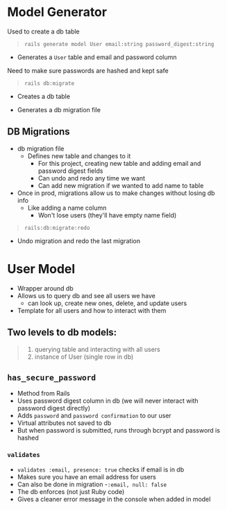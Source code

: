 # Model Generator

Used to create a db table

> `rails generate model User email:string password_digest:string`

- Generates a `User` table and email and password column

Need to make sure passwords are hashed and kept safe

> `rails db:migrate`

- Creates a db table

- Generates a db migration file

## DB Migrations

- db migration file
  - Defines new table and changes to it
    - For this project, creating new table and adding email and password digest fields
    - Can undo and redo any time we want
    - Can add new migration if we wanted to add name to table
- Once in prod, migrations allow us to make changes without losing db info
  - Like adding a name column
    - Won't lose users (they'll have empty name field)
> `rails:db:migrate:redo`
- Undo migration and redo the last migration

# User Model

- Wrapper around db
- Allows us to query db and see all users we have
  - can look up, create new ones, delete, and update users
- Template for all users and how to interact with them

## Two levels to db models:

> 1. querying table and interacting with all users
> 2. instance of User (single row in db)

## `has_secure_password`
- Method from Rails
- Uses password digest column in db (we will never interact with password digest directly)
- Adds `password` and `password confirmation` to our user
- Virtual attributes not saved to db
- But when password is submitted, runs through bcrypt and password is hashed

### `validates`
- `validates :email, presence: true` checks if email is in db
- Makes sure you have an email address for users
- Can also be done in migration -`:email, null: false`
- The db enforces (not just Ruby code)
- Gives a cleaner error message in the console when added in model
